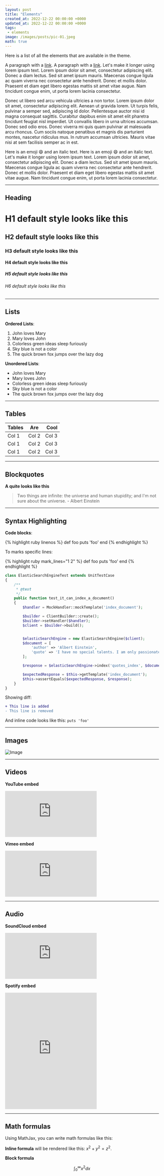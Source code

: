 ```yaml
---
layout: post
title: "Elements"
created_at: 2022-12-22 00:00:00 +0000
updated_at: 2022-12-22 00:00:00 +0000
tags:
 - elements
image: /images/posts/pic-01.jpeg
math: true
---
```


Here is a list of all the elements that are available in the theme.

A paragraph with a [link](http://example.com/). A paragraph with a [link](http://example.com/). Let's make it longer using lorem ipsum text. Lorem ipsum dolor sit amet, consectetur adipiscing elit. Donec a diam lectus. Sed sit amet ipsum mauris. Maecenas congue ligula ac quam viverra nec consectetur ante hendrerit. Donec et mollis dolor. Praesent et diam eget libero egestas mattis sit amet vitae augue. Nam tincidunt congue enim, ut porta lorem lacinia consectetur. 

Donec ut libero sed arcu vehicula ultricies a non tortor. Lorem ipsum dolor sit amet, consectetur adipiscing elit. Aenean ut gravida lorem. Ut turpis felis, pulvinar a semper sed, adipiscing id dolor. Pellentesque auctor nisi id magna consequat sagittis. Curabitur dapibus enim sit amet elit pharetra tincidunt feugiat nisl imperdiet. Ut convallis libero in urna ultrices accumsan. Donec sed odio eros. Donec viverra mi quis quam pulvinar at malesuada arcu rhoncus. Cum sociis natoque penatibus et magnis dis parturient montes, nascetur ridiculus mus. In rutrum accumsan ultricies. Mauris vitae nisi at sem facilisis semper ac in est. 

Here is an emoji :smile: and an italic text. Here is an emoji :smile: and an italic text. Let's make it longer using lorem ipsum text. Lorem ipsum dolor sit amet, consectetur adipiscing elit. Donec a diam lectus. Sed sit amet ipsum mauris. Maecenas congue ligula ac quam viverra nec consectetur ante hendrerit. Donec et mollis dolor. Praesent et diam eget libero egestas mattis sit amet vitae augue. Nam tincidunt congue enim, ut porta lorem lacinia consectetur.

---

## Heading

# H1 default style looks like this
## H2 default style looks like this
### H3 default style looks like this
#### H4 default style looks like this
##### H5 default style looks like this
###### H6 default style looks like this

---

## Lists

**Ordered Lists**:

1. John loves Mary
2. Mary loves John
3. Colorless green ideas sleep furiously
4. Sky blue is not a color
5. The quick brown fox jumps over the lazy dog

**Unordered Lists**:

* John loves Mary
* Mary loves John
* Colorless green ideas sleep furiously
* Sky blue is not a color
* The quick brown fox jumps over the lazy dog

---

## Tables

| Tables |  Are  |  Cool |
|--------|:-----:|------:|
| Col 1  | Col 2 | Col 3 |
| Col 1  | Col 2 | Col 3 |
| Col 1  | Col 2 | Col 3 |


---

## Blockquotes

**A quite looks like this**

> Two things are infinite: the universe and human stupidity; and I'm not sure about the universe. - Albert Einstein

---

## Syntax Highlighting

**Code blocks**:

{% highlight ruby linenos %}
def foo
    puts 'foo'
end
{% endhighlight %}

To marks specific lines:

{% highlight ruby mark_lines="1 2" %}
def foo
    puts 'foo'
end
{% endhighlight %}

```php
class ElasticSearchEngineTest extends UnitTestCase
{
    /**
     * @test
     */
    public function test_it_can_index_a_document()
    {
        $handler = MockHandler::mockTemplate('index_document');

        $builder = ClientBuilder::create();
        $builder->setHandler($handler);
        $client = $builder->build();


        $elasticSearchEngine = new ElasticSearchEngine($client);
        $document = [
            'author' => 'Albert Einstein',
            'quote' => 'I have no special talents. I am only passionately curious.',
        ];

        $response = $elasticSearchEngine->index('quotes_index', $document);

        $expectedResponse = $this->getTemplate('index_document');
        $this->assertEquals($expectedResponse, $response);
    }
}
```

Showing diff:

```diff
+ This line is added
- This line is removed
```

And inline code looks like this: `puts 'foo'`

---

## Images

![Image](/example/images/posts/pic-01.jpeg)


---

## Videos


**YouTube embed**

<iframe class="w-full aspect-video" src="https://www.youtube.com/embed/8Qn_spdM5Zg" frameborder="0" allowfullscreen></iframe>

**Vimeo embed**

<iframe class="w-full aspect-video" src="https://player.vimeo.com/video/1084537" frameborder="0" webkitallowfullscreen mozallowfullscreen allowfullscreen></iframe>


---

## Audio

**SoundCloud embed**

<iframe class="w-full aspect-auto" frameborder="no" src="https://w.soundcloud.com/player/?url=https%3A//api.soundcloud.com/tracks/240233494&amp;color=ff5500&amp;auto_play=false&amp;hide_related=false&amp;show_comments=true&amp;show_user=true&amp;show_reposts=false"></iframe>

**Spotify embed**

<iframe src="https://embed.spotify.com/?uri=spotify:track:6rqhFgbbKwnb9MLmUQDhG6" width="300" height="380" frameborder="0" allowtransparency="true"></iframe>


---

## Math formulas

Using MathJax, you can write math formulas like this:

**Inline formula** will be rendered like this: $x^2 + y^2 = z^2$.

**Block formula**

$$
\int_0^\infty x^2 dx
$$
